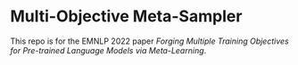 # Multi-Objective Meta-Sampler

This repo is for the EMNLP 2022 paper *Forging Multiple Training Objectives for Pre-trained Language Models via Meta-Learning*.